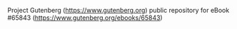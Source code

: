 Project Gutenberg (https://www.gutenberg.org) public repository for
eBook #65843 (https://www.gutenberg.org/ebooks/65843)
